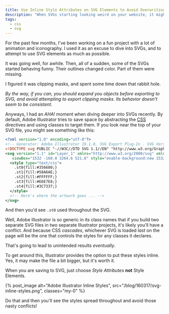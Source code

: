 ```yaml
---
title: Use Inline Style Attributes on SVG Elements to Avoid Overwriting Styles
description: "When SVGs starting looking weird on your website, it might be because their styles are being overwritten."
tags:
  - css
  - svg
---
```


For the past few months, I've been working on a fun project with a lot of animation and iconography. I used it as an excuse to dive into SVGs, and to attempt to use SVG elements as much as possible.

It was going well, for awhile. Then, all of a sudden, some of the SVGs started behaving funny. Their outlines changed color. Part of them were missing.

I figured it was clipping masks, and spent some time down that rabbit hole.

_By the way, if you can, you should expand you objects before exporting to SVG, and avoid attempting to export clipping masks. Its behavior doesn't seem to be consistent._

Anyways, I had an _AHA!_ moment when diving deeper into SVGs recently. By default, Adobe Illustrator tries to save space by abstracting the [CSS](/wtf-is-css) directives and using classes to target them. If you look near the top of your SVG file, you might see something like this:

```xml
<?xml version="1.0" encoding="utf-8"?>
<!-- Generator: Adobe Illustrator 19.1.0, SVG Export Plug-In . SVG Version: 6.00 Build 0)  -->
<!DOCTYPE svg PUBLIC "-//W3C//DTD SVG 1.1//EN" "http://www.w3.org/Graphics/SVG/1.1/DTD/svg11.dtd">
<svg version="1.1" id="Layer_1" xmlns="http://www.w3.org/2000/svg" xmlns:xlink="http://www.w3.org/1999/xlink" x="0px" y="0px"
   viewBox="1532 -160.8 3264.6 521.8" style="enable-background:new 1532 -160.8 3264.6 521.8;" xml:space="preserve">
  <style type="text/css">
    .st0{fill:#356680;}
    .st1{fill:#58A6AE;}
    .st2{fill:#FFFFFF;}
    .st3{fill:#E6E7E8;}
    .st4{fill:#3C7337;}
  </style>
  <!-- Here's where the artwork goes ... -->
</svg>
```

And then you'd see `.st0` used throughout the SVG.

Well, Adobe Illustrator is so generic in its class names that if you build two separate SVG files in two separate Illustrator projects, it's likely you'll have a conflict. And because CSS _cascades_, whichever SVG is loaded _last_ on the page will be the one that controls the styles for any classes it declares.

That's going to lead to unintended results _eventually_.

To get around this, Illustrator provides the option to put these styles inline. Yes, it may make the file a bit bigger, but it's worth it.

When you are saving to SVG, just choose _Style Attributes_ **not** Style Elements.

{% post_image
    alt="Adobe Illustrator Inline Styles",
    src="/blog/160317/svg-inline-styles.png",
    classes="my-0" %}

Do that and then you'll see the styles spread throughout and avoid those nasty conflicts!

